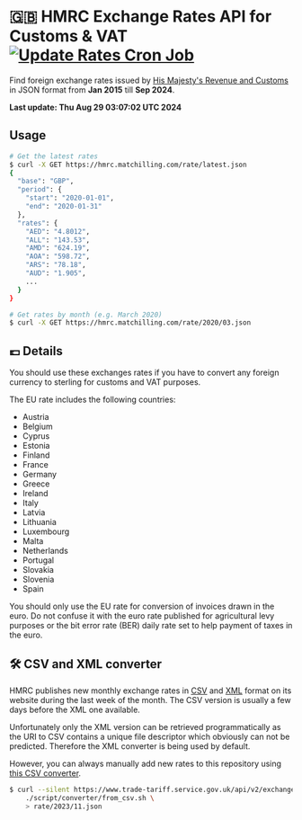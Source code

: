 <!--
*** ----------------------------------------------------------------
*** NOTE: THIS IS AN AUTO-GENERATED FILE. DO NOT MODIFY IT DIRECTLY.
*** ----------------------------------------------------------------
-->

# 🇬🇧 HMRC Exchange Rates API for Customs & VAT [![Update Rates Cron Job](https://github.com/matchilling/hmrc-exchange-rates/actions/workflows/update_rates_cron_job.yml/badge.svg)](https://github.com/matchilling/hmrc-exchange-rates/actions/workflows/update_rates_cron_job.yml)
Find foreign exchange rates issued by [His Majesty's Revenue and Customs][hmrc-url]
in JSON format from __Jan 2015__ till __Sep 2024__.

__Last update: Thu Aug 29 03:07:02 UTC 2024__

## Usage

```sh
# Get the latest rates
$ curl -X GET https://hmrc.matchilling.com/rate/latest.json
{
  "base": "GBP",
  "period": {
    "start": "2020-01-01",
    "end": "2020-01-31"
  },
  "rates": {
    "AED": "4.8012",
    "ALL": "143.53",
    "AMD": "624.19",
    "AOA": "598.72",
    "ARS": "78.18",
    "AUD": "1.905",
    ...
  }
}

# Get rates by month (e.g. March 2020)
$ curl -X GET https://hmrc.matchilling.com/rate/2020/03.json
```

## 💷 Details

You should use these exchanges rates if you have to convert any foreign currency to sterling for customs and VAT purposes.

The EU rate includes the following countries:

- Austria
- Belgium
- Cyprus
- Estonia
- Finland
- France
- Germany
- Greece
- Ireland
- Italy
- Latvia
- Lithuania
- Luxembourg
- Malta
- Netherlands
- Portugal
- Slovakia
- Slovenia
- Spain

You should only use the EU rate for conversion of invoices drawn in the euro. Do not confuse it with the euro rate
published for agricultural levy purposes or the bit error rate (BER) daily rate set to help payment of taxes in the euro.

## 🛠 CSV and XML converter

HMRC publishes new monthly exchange rates in [CSV][hmrc-url] and [XML][hmrc-url] format on its website during
the last week of the month. The CSV version is usually a few days before the XML one available.

Unfortunately only the XML version can be retrieved programmatically as the URI to CSV contains a unique file descriptor
which obviously can not be predicted. Therefore the XML converter is being used by default.

However, you can always manually add new rates to this repository using [this CSV converter](./script/converter/from_csv.sh).

```sh
$ curl --silent https://www.trade-tariff.service.gov.uk/api/v2/exchange_rates/files/monthly_csv_2023-11.csv | \
    ./script/converter/from_csv.sh \
    > rate/2023/11.json
```

<!-- MARKDOWN LINKS -->
[hmrc-url]: https://www.trade-tariff.service.gov.uk/exchange_rates
